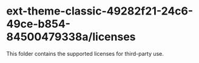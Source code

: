 # ext-theme-classic-49282f21-24c6-49ce-b854-84500479338a/licenses

This folder contains the supported licenses for third-party use.
